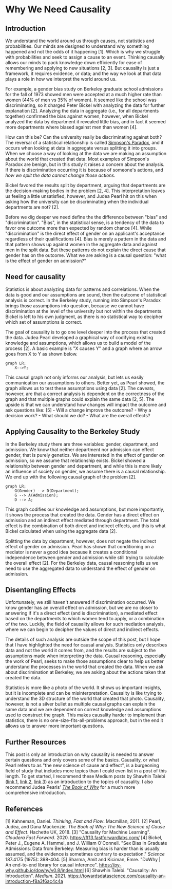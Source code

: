 # Why We Need Causality
## Introduction
We understand the world around us through causes, not statistics and probabilities. Our minds are designed to understand why something happened and not the odds of it happening [1]. Which is why we struggle with probabilities and seek to assign a cause to an event. Thinking causally allows our minds to pack knowledge down efficiently for ease of remembering and applying to new situations [2, 3]. But causality is just a framework, it requires evidence, or data; and the way we look at that data plays a role in how we interpret the world around us.

For example, a gender bias study on Berkeley graduate school admissions for the fall of 1973 showed men were accepted at a much higher rate than women (44% of men vs 35% of women). It seemed like the school was discriminating, so it charged Peter Bickel with analyzing the data for further explanation [2]. Analyzing the data in aggregate (i.e., for all departments together) confirmed the bias against women, however, when Bickel analyzed the data by department it revealed little bias, and in fact it seemed more departments where biased against men than women [4].

How can this be? Can the university really be discriminating against both? The reversal of a statistical relationship is called [Simpson's Paradox](https://en.wikipedia.org/wiki/Simpson%27s_paradox), and it occurs when looking at data in aggregate versus splitting it into groups. When we choose a way of looking at the data we are making an assumption about the world that created that data. Most examples of Simpson's Paradox are benign, but in this study it raises a concern about the analysis. If there is discrimination occurring it is because of someone's actions, and *how we split the data cannot change those actions*.

Bickel favored the results split by department, arguing that departments are the decision-making bodies in the problem [2, 4]. This interpretation leaves us feeling a little unsatisfied, however, and Judea Pearl hit on this when asking how the university can be discriminating when the individual departments are not? [2]. 

Before we dig deeper we need define the the difference between "bias" and "discrimination". "Bias", in the statistical sense, is a tendency of the data to favor one outcome more than expected by random chance [4]. While "discrimination" is the direct effect of gender on an applicant's acceptance regardless of their qualifications [4]. Bias is merely a pattern in the data and that pattern shows up against women in the aggregate data and against men in the split data. But these patterns do not explain the direct cause that gender has on the outcome. What we are asking is a causal question: "what is the effect of gender on admission?"

## Need for causality
Statistics is about analyzing data for patterns and correlations. When the data is good and our assumptions are sound, then the outcome of statistical analysis is correct. In the Berkeley study, running into Simpson's Paradox brings those assumptions into question, because we cannot have discrimination at the level of the university but not within the departments. Bickel is left to his own judgment, as there is no statistical way to decipher which set of assumptions is correct.

The goal of causality is to go one level deeper into the process that created the data. Judea Pearl developed a graphical way of codifying existing knowledge and assumptions, which allows us to build a model of the process [2]. A basic example is "X causes Y" and a graph where an arrow goes from X to Y as shown below.

```mermaid
graph LR;
	X-->Y;
```

This causal graph not only informs our analysis, but lets us easily communication our assumptions to others. Better yet, as Pearl showed, the graph allows us to test these assumptions using data [2]. The caveats, however, are that a correct analysis is dependent on the correctness of the graph and that multiple graphs could explain the same data [2, 5]. The upside is that we can understand how changes will impact the outcome and ask questions like: [5]
		- Will a change improve the outcome?
		- Why a decision work?
		- What should we do?
		- What are the overall effects?

## Applying Causality to the Berkeley Study
 In the Berkeley study there are three variables: gender, department, and admission. We know that neither department nor admission can effect gender, that is purely genetics. We are interested in the effect of gender on admission, so we assume that relationship exists. Bickel showed a relationship between gender and department, and while this is more likely an influence of society on gender, we assume there is a causal relationship. We end up with the following causal graph of the problem [2].

```mermaid
graph LR;
	G(Gender) --> D(Department);
	G --> A(Admission);
	D --> A;
```

This graph codifies our knowledge and assumptions, but more importantly, it shows the process that created the data. Gender has a direct effect on admission and an indirect effect mediated through department. The total effect is the combination of both direct and indirect effects, and this is what Bickel calculated when using the aggregate data [2]. 

Splitting the data by department, however, does not negate the indirect effect of gender on admission. Pearl has shown that conditioning on a mediator is never a good idea because it creates a conditional independence between gender and admission while still trying to calculate the overall effect [2]. For the Berkeley data, causal reasoning tells us we need to use the aggregated data to understand the effect of gender on admission.

## Disentangling Effects
Unfortunately, we still haven't answered if discrimination occurred. We know gender has an overall effect on admission, but we are no closer to answering if it's a direct effect (and is discrimination), a mediated effect based on the departments to which women tend to apply, or a combination of the two. Luckily, the field of causality allows for such mediation analysis, where we can begin to decipher the values of direct and indirect effects.

The details of such analysis are outside the scope of this post, but I hope that I have highlighted the need for causal analysis. Statistics only describes data and not the world it comes from, and the results are subject to the assumptions made when interpreting the data. Causal reasoning, especially the work of Pearl, seeks to make those assumptions clear to help us better understand the processes in the world that created the data. When we ask about discrimination at Berkeley, we are asking about the actions taken that created the data.

Statistics is more like a photo of the world. It shows us important insights, but it is incomplete and can be misinterpretation. Causality is like trying to understand the 3D structure of the world that created that photo. Causality, however, is not a silver bullet as multiple causal graphs can explain the same data and we are dependent on correct knowledge and assumptions used to construct the graph. This makes causality harder to implement than statistics, there is no one-size-fits-all-problems approach, but in the end it allows us to answer more important questions.

## Further Resources
This post is only an introduction on why causality is needed to answer certain questions and only covers some of the basics. Causality, or what Pearl refers to as "the new science of cause and effect", is a burgeoning field of study that includes more topics than I could even list in a post of this length. To get started, I recommend these Medium posts by Shawhin Talebi ([link 1](https://towardsdatascience.com/causality-an-introduction-f8a3f6ac4c4a), [link 2](https://towardsdatascience.com/causal-inference-962ae97cefda), [link 3](https://towardsdatascience.com/causal-discovery-6858f9af6dcb)) as an introduction to the topics of causality. I also recommend Judea Pearls' [*The Book of Why*](https://www.basicbooks.com/titles/judea-pearl/the-book-of-why/9780465097616/) for a much more comprehensive introduction.

## References
[1] Kahneman, Daniel. _Thinking, Fast and Flow_. Macmillan, 2011.
[2] Pearl, Judea, and Dana Mackenzie. _The Book of Why: The New Science of Cause and Effect_. Hachette UK, 2018.
[3] "Causality for Machine Learning". _Cloudera Fast Forward_. 2020. https://ff13.fastforwardlabs.com/
[4] Bickel, Peter J., Eugene A. Hammel, and J. William O'Connell. "Sex Bias in Graduate Admissions: Data from Berkeley: Measuring bias is harder than is usually assumed, and the evidence is sometimes contrary to expectation." _Science_ 187.4175 (1975): 398-404.
[5] Sharma, Amit and Kiciman, Emre. "DoWhy | An end-to-end library for causal inference". https://py-why.github.io/dowhy/v0.8/index.html
[6] Shawhin Talebi. "Causality: An Introduction". _Medium_. 2021. https://towardsdatascience.com/causality-an-introduction-f8a3f6ac4c4a


